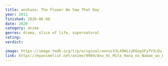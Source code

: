 ```yaml
---
title: anohana: The Flower We Saw That Day
year: 2011
finished: 2020-06-08
date: 2020
category: anime
genres: drama, slice of life, supernatural
rating:
verdict:

image: https://image.tmdb.org/t/p/original/aonsLV3L49W1zyRGopSFyTV3cOu.jpg
link: https://myanimelist.net/anime/9989/Ano_Hi_Mita_Hana_no_Namae_wo_Bokutachi_wa_Mada_Shiranai
---
```

